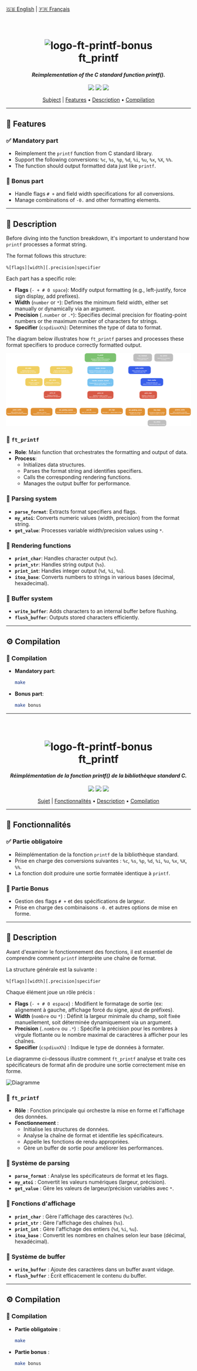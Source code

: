 <p align="left">
  <a href="#--------ft_printf--">🇬🇧 English</a> |
  <a href="#--------ft_printf---1">🇫🇷 Français</a>
</p>

<h1 align="center">
  <br>
  <img src="https://i.ibb.co/XZXTrhG6/logo-ft-printf-bonus.png" alt="logo-ft-printf-bonus" width="150">
  <br>
  ft_printf
  <br>
</h1>

<h4 align="center"><em>Reimplementation of the C standard function printf().</em></h4>

<p align="center">
  <img src="https://img.shields.io/badge/languages-1-orange">
  <img src="https://img.shields.io/badge/C-100%25-blue">
  <img src="https://img.shields.io/badge/Grade-125%2F100-brightgreen">
</p>

<p align="center">
  <a href="https://drive.google.com/file/d/1n9OCfkJZFZ6To6uJfclzwDJ21wtkuU_l/view?usp=sharing">Subject</a> |
  <a href="#-features">Features</a> •
  <a href="#-description">Description</a> •
  <a href="#%EF%B8%8F-compilation">Compilation</a>
</p>

---

## 📌 Features

### ✅ Mandatory part
- Reimplement the `printf` function from C standard library.
- Support the following conversions: `%c`, `%s`, `%p`, `%d`, `%i`, `%u`, `%x`, `%X`, `%%`.
- The function should output formatted data just like `printf`.

### 🚀 Bonus part
- Handle flags `# +` and field width specifications for all conversions.
- Manage combinations of `-0.` and other formatting elements.

---

## 📝 Description

Before diving into the function breakdown, it's important to understand how `printf` processes a format string.

The format follows this structure:

`%[flags][width][.precision]specifier`

Each part has a specific role:

- **Flags** (`- + # 0 space`): Modify output formatting (e.g., left-justify, force sign display, add prefixes).
- **Width** (`number` or `*`): Defines the minimum field width, either set manually or dynamically via an argument.
- **Precision** (`.number` or `.*`): Specifies decimal precision for floating-point numbers or the maximum number of characters for strings.
- **Specifier** (`cspdiuxX%`): Determines the type of data to format.

The diagram below illustrates how `ft_printf` parses and processes these format specifiers to produce correctly formatted output.

![Diagram](./diagrams/ft_printf.en.png)

### 🔹 **`ft_printf`**
- **Role**: Main function that orchestrates the formatting and output of data.
- **Process**:
  - Initializes data structures.
  - Parses the format string and identifies specifiers.
  - Calls the corresponding rendering functions.
  - Manages the output buffer for performance.

### 🔹 **Parsing system**
- **`parse_format`**: Extracts format specifiers and flags.
- **`my_atoi`**: Converts numeric values (width, precision) from the format string.
- **`get_value`**: Processes variable width/precision values using `*`.

### 🔹 **Rendering functions**
- **`print_char`**: Handles character output (`%c`).
- **`print_str`**: Handles string output (`%s`).
- **`print_int`**: Handles integer output (`%d`, `%i`, `%u`).
- **`itoa_base`**: Converts numbers to strings in various bases (decimal, hexadecimal).

### 🔹 **Buffer system**
- **`write_buffer`**: Adds characters to an internal buffer before flushing.
- **`flush_buffer`**: Outputs stored characters efficiently.

---

## ⚙️ Compilation

### 🔧 Compilation
- **Mandatory part**:
  ```bash
  make
- **Bonus part**:
  ```bash
  make bonus

---

<h1 align="center">
  <br>
  <img src="https://i.ibb.co/XZXTrhG6/logo-ft-printf-bonus.png" alt="logo-ft-printf-bonus" width="150">
  <br>
  ft_printf
  <br>
</h1>

<h4 align="center"><em>Réimplémentation de la fonction printf() de la bibliothèque standard C.</em></h4>

<p align="center">
  <img src="https://img.shields.io/badge/langages-1-orange">
  <img src="https://img.shields.io/badge/C-100%25-blue">
  <img src="https://img.shields.io/badge/Note-125%2F100-brightgreen">
</p>

<p align="center">
  <a href="https://drive.google.com/file/d/1n9OCfkJZFZ6To6uJfclzwDJ21wtkuU_l/view?usp=sharing">Sujet</a> |
  <a href="#-fonctionnalit%C3%A9s">Fonctionnalités</a> •
  <a href="#-description-1">Description</a> •
  <a href="#%EF%B8%8F-compilation-1">Compilation</a>
</p>

---

## 📌 **Fonctionnalités**

### ✅ Partie obligatoire
- Réimplémentation de la fonction `printf` de la bibliothèque standard.
- Prise en charge des conversions suivantes : `%c`, `%s`, `%p`, `%d`, `%i`, `%u`, `%x`, `%X`, `%%`.
- La fonction doit produire une sortie formatée identique à `printf`.

### 🚀 Partie Bonus
- Gestion des flags `# +` et des spécifications de largeur.
- Prise en charge des combinaisons `-0.` et autres options de mise en forme.

---

## 📝 **Description**

Avant d'examiner le fonctionnement des fonctions, il est essentiel de comprendre comment `printf` interprète une chaîne de format.

La structure générale est la suivante :

`%[flags][width][.precision]specifier`
  
Chaque élément joue un rôle précis :

- **Flags** (`- + # 0 espace`) : Modifient le formatage de sortie (ex: alignement à gauche, affichage forcé du signe, ajout de préfixes).
- **Width** (`nombre` ou `*`) : Définit la largeur minimale du champ, soit fixée manuellement, soit déterminée dynamiquement via un argument.
- **Precision** (`.nombre` ou `.*`) : Spécifie la précision pour les nombres à virgule flottante ou le nombre maximal de caractères à afficher pour les chaînes.
- **Specifier** (`cspdiuxX%`) : Indique le type de données à formater.

Le diagramme ci-dessous illustre comment `ft_printf` analyse et traite ces spécificateurs de format afin de produire une sortie correctement mise en forme.

![Diagramme](./diagrams/ft_printf.fr.png)

### 🔹 **`ft_printf`**
- **Rôle** : Fonction principale qui orchestre la mise en forme et l'affichage des données.
- **Fonctionnement** :
  - Initialise les structures de données.
  - Analyse la chaîne de format et identifie les spécificateurs.
  - Appelle les fonctions de rendu appropriées.
  - Gère un buffer de sortie pour améliorer les performances.

### 🔹 **Système de parsing**
- **`parse_format`** : Analyse les spécificateurs de format et les flags.
- **`my_atoi`** : Convertit les valeurs numériques (largeur, précision).
- **`get_value`** : Gère les valeurs de largeur/précision variables avec `*`.

### 🔹 **Fonctions d'affichage**
- **`print_char`** : Gère l'affichage des caractères (`%c`).
- **`print_str`** : Gère l'affichage des chaînes (`%s`).
- **`print_int`** : Gère l'affichage des entiers (`%d`, `%i`, `%u`).
- **`itoa_base`** : Convertit les nombres en chaînes selon leur base (décimal, hexadécimal).

### 🔹 **Système de buffer**
- **`write_buffer`** : Ajoute des caractères dans un buffer avant vidage.
- **`flush_buffer`** : Écrit efficacement le contenu du buffer.

---

## ⚙️ **Compilation**

### 🔧 Compilation
- **Partie obligatoire** :
  ```bash
  make
- **Partie bonus** :
  ```bash
  make bonus
